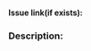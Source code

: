 <!-- **Before submitting your PR, ensure that you made the following:**

- Linked the issue(if exists)
- Lint and unit tests pass locally with my changes
- Changelog is updated or not needed
- Documentation is updated/provided or not needed
- Property explorer is updated/provided or not needed
- TSDoc comments for public interfaces is updated/provided or not needed 
 -->

#### Issue link(if exists): 

### Description:
